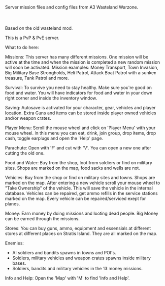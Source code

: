 Server mission files and config files from A3 Wasteland Warzone. 
\
\
\
\
Based on the old wasteland mod. 

This is a PvP & PvE server. 

What to do here: 

Missions:
This server has many different missions. One mission will be active at the time and when the mission is completed a new random mission will soon be activated.
Mission examples: Money Transport, Town Invasion, Big Military Base Strongholds, Heli Patrol, Attack Boat Patrol with a sunken treasure, Tank Patrol and more.

Survival: 
To survive you need to stay healthy. Make sure you're good on food and water. 
You will have indicators for food and water in your down right corner and inside the inventory window.

Saving: 
Autosave is activated for your character, gear, vehicles and player location. Extra Guns and items can be stored inside player owned vehicles and/or weapon crates.

Player Menu:
Scroll the mouse wheel and click on 'Player Menu' with your mouse wheel. In this menu you can eat, drink, join group, drop items, drop cash, toggle earplugs and open the 'Help' page.

Parachute: 
Open with 'F' and cut with 'V'. 
You can open a new one after cutting the old one.

Food and Water: 
Buy from the shop, loot from soldiers or find on military sites. 
Shops are marked on the map, food sacks and wells are not.

Vehicles: 
Buy from the shop or find on military sites and towns. Shops are marked on the map.
After entering a new vehicle scroll your mouse wheel to "Take Ownership" of the vehicle. This will save the vehicle in the internal database.
Vehicles can be repaired, get ammo refills in the service stations marked on the map. Every vehicle can be repaired/serviced exept for planes.

Money: 
Earn money by doing missions and looting dead people.
Big Money can be earned through the missions.

Stores: 
You can buy guns, ammo, equipment and essensials at different stores at different places on Stratis Island. 
They are all marked on the map.

Enemies: 
- AI soldiers and bandits spawns in towns and POI's. 
- Soldiers, military vehicles and weapon crates spawns inside military bases.
- Soldiers, bandits and military vehicles in the 13 money missions.

Info and Help: 
Open the 'Map' with 'M' to find 'Info and Help'.
